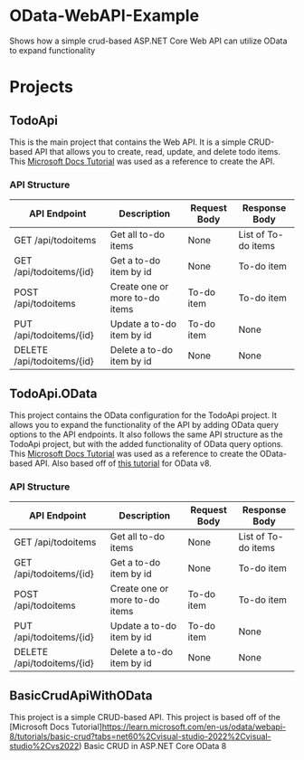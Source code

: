 # OData-WebAPI-Example
Shows how a simple crud-based ASP.NET Core Web API can utilize OData to expand functionality


# Projects
## TodoApi
This is the main project that contains the Web API. It is a simple CRUD-based API that allows you to create, read, update, and delete todo items.
This [Microsoft Docs Tutorial](https://learn.microsoft.com/en-us/aspnet/core/tutorials/first-web-api?view=aspnetcore-8.0&tabs=visual-studio)
was used as a reference to create the API.
### API Structure
| API Endpoint                    | Description                    | Request Body | Response Body       |
|---------------------------------|--------------------------------|--------------|---------------------|
| GET /api/todoitems	             | Get all to-do items	           | None         | List of To-do items |
| GET /api/todoitems/{id}	        | Get a to-do item by id         | None         | To-do item	         |
| POST /api/todoitems	            | Create one or more to-do items | To-do item	  | To-do item	         |
| PUT /api/todoitems/{id}	        | Update a to-do item by id      | To-do item	  | None                |
| DELETE /api/todoitems/{id}    	 | Delete a to-do item by id      | None         | None                |

## TodoApi.OData
This project contains the OData configuration for the TodoApi project. It allows you to expand the functionality of the API by adding OData query options to the API endpoints.
It also follows the same API structure as the TodoApi project, but with the added functionality of OData query options.
This [Microsoft Docs Tutorial](https://learn.microsoft.com/en-us/odata/webapi/first-odata-api) was used as a reference to create the OData-based API. Also based off of [this tutorial](https://learn.microsoft.com/en-us/odata/webapi-8/getting-started?tabs=net60%2Cvisual-studio-2022%2Cvisual-studio) for OData v8.
### API Structure
| API Endpoint                    | Description                    | Request Body | Response Body       |
|---------------------------------|--------------------------------|--------------|---------------------|
| GET /api/todoitems	             | Get all to-do items	           | None         | List of To-do items |
| GET /api/todoitems/{id}	        | Get a to-do item by id         | None         | To-do item	         |
| POST /api/todoitems	            | Create one or more to-do items | To-do item	  | To-do item	         |
| PUT /api/todoitems/{id}	        | Update a to-do item by id      | To-do item	  | None                |
| DELETE /api/todoitems/{id}    	 | Delete a to-do item by id      | None         | None                |

## BasicCrudApiWithOData
This project is a simple CRUD-based API. 
This project is based off of the [Microsoft Docs Tutorial]https://learn.microsoft.com/en-us/odata/webapi-8/tutorials/basic-crud?tabs=net60%2Cvisual-studio-2022%2Cvisual-studio%2Cvs2022) Basic CRUD in ASP.NET Core OData 8